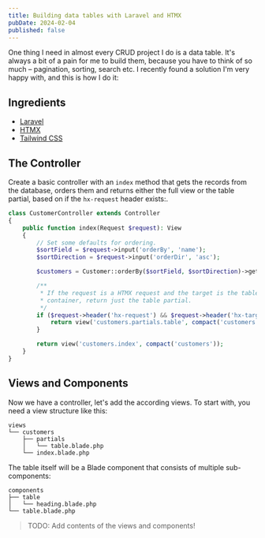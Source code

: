 ```yaml
---
title: Building data tables with Laravel and HTMX
pubDate: 2024-02-04
published: false
---
```


One thing I need in almost every CRUD project I do is a data table. It's always a bit of a pain for me to build them, because you have to think of so much – pagination, sorting, search etc. I recently found a solution I'm very happy with, and this is how I do it:

## Ingredients

- [Laravel](https://laravel.com)
- [HTMX](https://htmx.org)
- [Tailwind CSS](https://tailwindcss.com)

## The Controller

Create a basic controller with an `index` method that gets the records from the database, orders them and returns either the full view or the table partial, based on if the `hx-request` header exists:.

```php
class CustomerController extends Controller
{
    public function index(Request $request): View
    {
        // Set some defaults for ordering.
        $sortField = $request->input('orderBy', 'name');
        $sortDirection = $request->input('orderDir', 'asc');

        $customers = Customer::orderBy($sortField, $sortDirection)->get();

        /**
         * If the request is a HTMX request and the target is the table
         * container, return just the table partial.
         */
        if ($request->header('hx-request') && $request->header('hx-target') === 'customer-table-container') {
            return view('customers.partials.table', compact('customers'));
        }

        return view('customers.index', compact('customers'));
    }
}
```

## Views and Components

Now we have a controller, let's add the according views. To start with, you need a view structure like this:

```
views
└── customers
    ├── partials
    │   └── table.blade.php
    └── index.blade.php
```

The table itself will be a Blade component that consists of multiple sub-components:

```
components
├── table
│   └── heading.blade.php
└── table.blade.php
```

> TODO: Add contents of the views and components!
